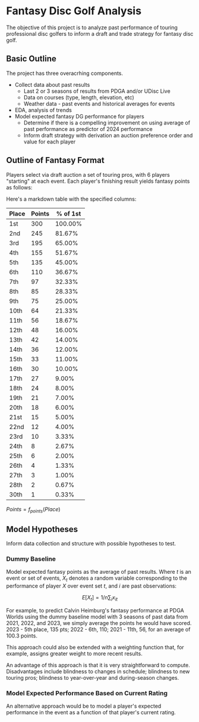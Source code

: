 # Fantasy Disc Golf Analysis

The objective of this project is to analyze past performance of touring professional disc golfers to inform a draft and trade strategy for fantasy disc golf.

## Basic Outline

The project has three overacrhing components.

- Collect data about past results
    - Last 2 or 3 seasons of results from PDGA and/or UDisc Live
    - Data on courses (type, length, elevation, etc)
    - Weather data - past events and historical averages for events
- EDA, analysis of trends
- Model expected fantasy DG performance for players
    - Determine if there is a compelling improvement on using average of past performance as predictor of 2024 performance
    - Inform draft strategy with derivation an auction preference order and value for each player

## Outline of Fantasy Format

Players select via draft auction a set of touring pros, with 6 players "starting" at each event. Each player's finishing result yields fantasy points as follows:

Here's a markdown table with the specified columns:


| Place | Points | % of 1st |
|-------|--------|----------|
| 1st   | 300    | 100.00%  |
| 2nd   | 245    | 81.67%   |
| 3rd   | 195    | 65.00%   |
| 4th   | 155    | 51.67%   |
| 5th   | 135    | 45.00%   |
| 6th   | 110    | 36.67%   |
| 7th   | 97     | 32.33%   |
| 8th   | 85     | 28.33%   |
| 9th   | 75     | 25.00%   |
| 10th  | 64     | 21.33%   |
| 11th  | 56     | 18.67%   |
| 12th  | 48     | 16.00%   |
| 13th  | 42     | 14.00%   |
| 14th  | 36     | 12.00%   |
| 15th  | 33     | 11.00%   |
| 16th  | 30     | 10.00%   |
| 17th  | 27     | 9.00%    |
| 18th  | 24     | 8.00%    |
| 19th  | 21     | 7.00%    |
| 20th  | 18     | 6.00%    |
| 21st  | 15     | 5.00%    |
| 22nd  | 12     | 4.00%    |
| 23rd  | 10     | 3.33%    |
| 24th  | 8      | 2.67%    |
| 25th  | 6      | 2.00%    |
| 26th  | 4      | 1.33%    |
| 27th  | 3      | 1.00%    |
| 28th  | 2      | 0.67%    |
| 30th  | 1      | 0.33%    |

$Points = f_{points}(Place)$

## Model Hypotheses
Inform data collection and structure with possible hypotheses to test.

### Dummy Baseline
Model expected fantasy points as the average of past results. Where $t$ is an event or set of events, $X_t$ denotes a random variable corresponding to the performance of player $X$ over event set $t$, and $i$ are past observations:

$$E[X_t] = 1/n\sum_i{x_{it}}$$

For example, to predict Calvin Heimburg's fantasy performance at PDGA Worlds using the dummy baseline model with 3 seasons of past data from 2021, 2022, and 2023, we simply average the points he would have scored. 2023 - 5th place, 135 pts; 2022 - 6th, 110; 2021 - 11th, 56, for an average of 100.3 points.

This approach could also be extended with a weighting function that, for example, assigns greater weight to more recent results.

An advantage of this approach is that it is very straightforward to compute. Disadvantages include blindness to changes in schedule; blindness to new touring pros; blindness to year-over-year and during-season changes.

### Model Expected Performance Based on Current Rating

An alternative approach would be to model a player's expected performance in the event as a function of that player's current rating.